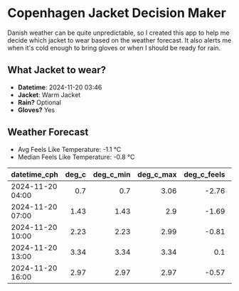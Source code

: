 
# Copenhagen Jacket Decision Maker

Danish weather can be quite unpredictable, so I created this app to help me decide which jacket to wear based on the weather forecast. 
It also alerts me when it's cold enough to bring gloves or when I should be ready for rain.

## What Jacket to wear?

- **Datetime**: 2024-11-20 03:46
- **Jacket**: Warm Jacket
- **Rain?** Optional
- **Gloves?** Yes

## Weather Forecast
- Avg Feels Like Temperature: -1.1 °C
- Median Feels Like Temperature: -0.8 °C

| datetime_cph     |   deg_c |   deg_c_min |   deg_c_max |   deg_c_feels | weather   | wind   | rain   |
|:-----------------|--------:|------------:|------------:|--------------:|:----------|:-------|:-------|
| 2024-11-20 04:00 |    0.7  |        0.7  |        3.06 |         -2.76 | Snow      | Low    | None   |
| 2024-11-20 07:00 |    1.43 |        1.43 |        2.9  |         -1.69 | Clouds    | Low    | None   |
| 2024-11-20 10:00 |    2.23 |        2.23 |        2.99 |         -0.81 | Rain      | Low    | Low    |
| 2024-11-20 13:00 |    3.34 |        3.34 |        3.34 |          0.1  | Snow      | Low    | None   |
| 2024-11-20 16:00 |    2.97 |        2.97 |        2.97 |         -0.57 | Snow      | Low    | None   |
        